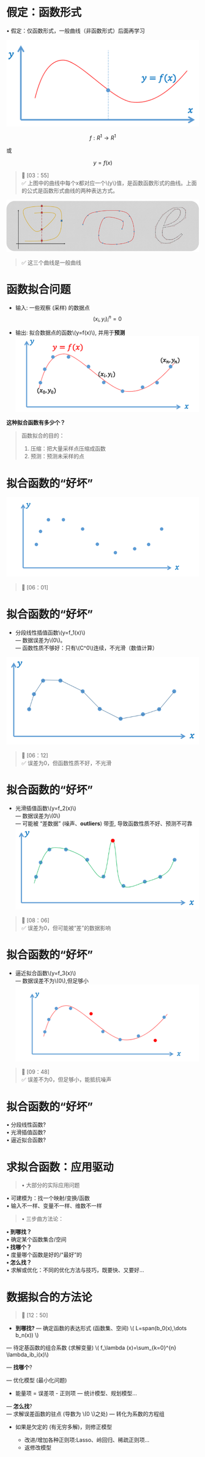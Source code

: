 # 假定：函数形式 

• 假定：仅函数形式，一般曲线（非函数形式）后面再学习

![](../assets/5.PNG)  

$$
f:R^1 \rightarrow R^1
$$

或

$$
y=f(x)
$$

> &#x1F50E; [03：55]  
> &#x2705; 上图中的曲线中每个x都对应一个\\(y\\)值，是函数函数形式的曲线。上面的公式是函数形式曲线的两种表达方式。  

![](../assets/6.PNG)  

> &#x2705; 这三个曲线是一般曲线  

# 函数拟合问题
- 输入: 一些观察 (采样) 的数据点
$$
(x_i,y_i)^n_i=0
$$
 
- 输出: 拟合数据点的函数\\(y=f(x)\\), 并用于**预测**  
![](../assets/数据-1.png)

**这种拟合函数有多少个？**
> 函数拟合的目的：  
> 1. 压缩：把大量采样点压缩成函数
> 2. 预测：预测未采样的点  

# 拟合函数的“好坏”  
![](../assets/数据-2.png)  

> &#x1F50E; [06：01]  
 
# 拟合函数的“好坏”   
- 分段线性插值函数\\(y=f_1(x)\\)   
— 数据误差为\\(0\\)。  
— 函数性质不够好：只有\\(C^0\\)连续，不光滑（数值计算）  

![](../assets/7.PNG)  

> &#x1F50E; [06：12]  
> &#x2705; 误差为0，但函数性质不好，不光滑

# 拟合函数的“好坏”  
- 光滑插值函数\\(y=f_2(x)\\)   
— 数据误差为\\(0\\)  
— 可能被 “差数据” (噪声、**outliers**) 带歪, 导致函数性质不好、预测不可靠
![](../assets/8.PNG)    

> &#x1F50E; [08：06]  
> &#x2705; 误差为0，但可能被“差”的数据影响  

# 拟合函数的“好坏”  
- 逼近拟合函数\\(y=f_3(x)\\)   
— 数据误差不为\\(0\\),但足够小  
![](../assets/数据-3.png)  

> &#x1F50E; [09：48]  
> &#x2705; 误差不为0，但足够小，能抵抗噪声  

# 拟合函数的“好坏”

• 分段线性函数?    
• 光滑插值函数?    
• 逼近拟合函数?  

# 求拟合函数：应用驱动
 
> • 大部分的实际应用问题 

• 可建模为：找一个映射/变换/函数     
• 输入不一样、变量不一样、维数不一样   

> • 三步曲方法论：  

**• 到哪找？**  
• 确定某个函数集合/空间  
**• 找哪个？**  
• 度量哪个函数是好的/“最好”的  
**• 怎么找？**  
• 求解或优化：不同的优化方法与技巧，既要快、又要好…   

# 数据拟合的方法论   

> &#x1F50E; [12：50]  

- **到哪找?**
— 确定函数的表达形式 (函数集、空间) \\(
L=span(b_0(x),\dots b_n(x)) \\)

— 待定基函数的组合系数 (求解变量)  \\(
f_\lambda (x)=\sum_{k=0}^{n} \lambda_ib_i(x)\\)  

— **找哪个**?  

— 优化模型 (最小化问题)   
- 能量项 = 误差项 - 正则项 
— 统计模型、规划模型...

— **怎么找**?  
— 求解误差函数的驻点 (导数为 \\(0 \\)之处)
— 转化为系数的方程组
- 如果是欠定的 (有无穷多解)，则修正模型   

  - 改进/增加各种正则项:Lasso、岭回归、稀疏正则项…
  - 返修改模型


